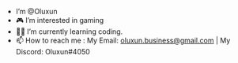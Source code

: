- I’m @Oluxun
- 🎮 I’m interested in gaming
- 👩‍💻 I’m currently learning coding.
- 📫 How to reach me :  My Email: oluxun.business@gmail.com | My Discord: Oluxun#4050
